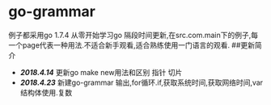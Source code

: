 # go-grammar
例子都采用go 1.7.4
从零开始学习go 隔段时间更新,在src.com.main下的例子,每一个page代表一种用法.不适合新手观看,适合熟练使用一门语言的观看.
##更新简介
* **_2018.4.14_** 更新go make new用法和区别 指针 切片
* **_2018.4.23_** 新建go-grammar 输出,for循环.if,获取系统时间,获取网络时间,var 结构体使用.复数